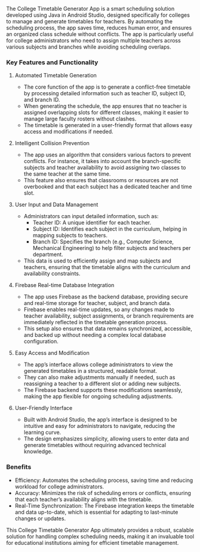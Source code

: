 The College Timetable Generator App is a smart scheduling solution developed using Java in Android Studio, designed specifically for colleges to manage and generate timetables for teachers. By automating the scheduling process, the app saves time, reduces human error, and ensures an organized class schedule without conflicts. The app is particularly useful for college administrators who need to assign multiple teachers across various subjects and branches while avoiding scheduling overlaps.

### Key Features and Functionality

1. Automated Timetable Generation
   - The core function of the app is to generate a conflict-free timetable by processing detailed information such as teacher ID, subject ID, and branch ID.
   - When generating the schedule, the app ensures that no teacher is assigned overlapping slots for different classes, making it easier to manage large faculty rosters without clashes.
   - The timetable is generated in a user-friendly format that allows easy access and modifications if needed.

2. Intelligent Collision Prevention
   - The app uses an algorithm that considers various factors to prevent conflicts. For instance, it takes into account the branch-specific subjects and teacher availability to avoid assigning two classes to the same teacher at the same time.
   - This feature also ensures that classrooms or resources are not overbooked and that each subject has a dedicated teacher and time slot.

3. User Input and Data Management
   - Administrators can input detailed information, such as:
     - Teacher ID: A unique identifier for each teacher.
     - Subject ID: Identifies each subject in the curriculum, helping in mapping subjects to teachers.
     - Branch ID: Specifies the branch (e.g., Computer Science, Mechanical Engineering) to help filter subjects and teachers per department.
   - This data is used to efficiently assign and map subjects and teachers, ensuring that the timetable aligns with the curriculum and availability constraints.

4. Firebase Real-time Database Integration
   - The app uses Firebase as the backend database, providing secure and real-time storage for teacher, subject, and branch data.
   - Firebase enables real-time updates, so any changes made to teacher availability, subject assignments, or branch requirements are immediately reflected in the timetable generation process.
   - This setup also ensures that data remains synchronized, accessible, and backed up without needing a complex local database configuration.

5. Easy Access and Modification
   - The app’s interface allows college administrators to view the generated timetables in a structured, readable format.
   - They can also make adjustments manually if needed, such as reassigning a teacher to a different slot or adding new subjects.
   - The Firebase backend supports these modifications seamlessly, making the app flexible for ongoing scheduling adjustments.

6. User-Friendly Interface
   - Built with Android Studio, the app’s interface is designed to be intuitive and easy for administrators to navigate, reducing the learning curve.
   - The design emphasizes simplicity, allowing users to enter data and generate timetables without requiring advanced technical knowledge.

### Benefits
- Efficiency: Automates the scheduling process, saving time and reducing workload for college administrators.
- Accuracy: Minimizes the risk of scheduling errors or conflicts, ensuring that each teacher’s availability aligns with the timetable.
- Real-Time Synchronization: The Firebase integration keeps the timetable and data up-to-date, which is essential for adapting to last-minute changes or updates.

This College Timetable Generator App ultimately provides a robust, scalable solution for handling complex scheduling needs, making it an invaluable tool for educational institutions aiming for efficient timetable management.
